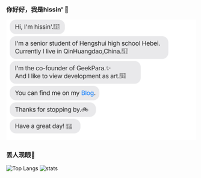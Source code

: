 ### 你好好，我是hissin' 👋

[![](https://raw.githubusercontent.com/hissincn/hissincn/main/chat.svg)](https://hissin.cn/)


### 丢人现眼🤔
<img src="https://github-readme-stats.vercel.app/api/top-langs/?username=hissincn&layout=compact&langs_count=8&theme=transparent&bg_color=00000000&role=OWNER,COLLABORATOR" alt="Top Langs" height="185px"/> 
<img src="https://github-readme-stats.vercel.app/api?username=hissincn&count_private=true&theme=transparent&bg_color=00000000&show_icons=true&include_all_commits=true&role=OWNER,ORGANIZATION_MEMBER,COLLABORATOR" alt="stats" height="185px">






